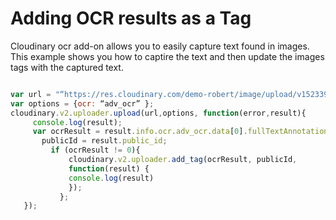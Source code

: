 # Adding OCR results as a Tag

Cloudinary ocr add-on allows you to easily capture text found in images.   This example shows you how to  captire the text and then update the images tags with the captured text.

```javascript

var url = "“https://res.cloudinary.com/demo-robert/image/upload/v1523390181/ec18d5b63b46a112b486a97a9d8885d7.jpg";
var options = {ocr: “adv_ocr” };
cloudinary.v2.uploader.upload(url,options, function(error,result){
     console.log(result);
     var ocrResult = result.info.ocr.adv_ocr.data[0].fullTextAnnotation.text || 0,
       publicId = result.public_id;
         if (ocrResult != 0){
             cloudinary.v2.uploader.add_tag(ocrResult, publicId,
             function(result) {
             console.log(result)
             });
           };
   });
```



